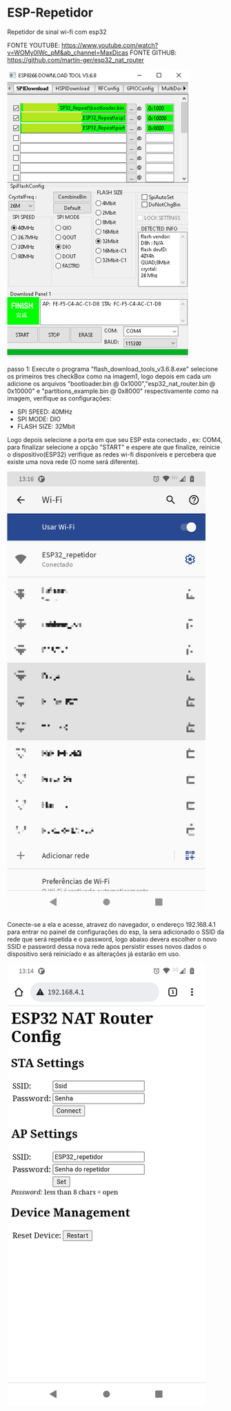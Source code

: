 # ESP-Repetidor
Repetidor de sinal wi-fi com esp32


FONTE YOUTUBE: https://www.youtube.com/watch?v=WOMy0lWc_pM&ab_channel=MaxDicas
FONTE GITHUB: https://github.com/martin-ger/esp32_nat_router

![Alt text](./Configurações.png?raw=true "Configurações")

passo 1:
Execute o programa "flash_download_tools_v3.6.8.exe"
selecione os primeiros tres checkBox como na imagem1, logo depois em cada um adicione os arquivos "bootloader.bin @ 0x1000","esp32_nat_router.bin @ 0x10000" e "partitions_example.bin @ 0x8000" respectivamente como na imagem, verifique as configurações:
- SPI SPEED: 40MHz
- SPI MODE: DIO
- FLASH SIZE: 32Mbit

Logo depois selecione a porta em que seu ESP esta conectado , ex: COM4, para finalizar selecione a opção "START" e espere ate que finalize, reinicie o dispositivo(ESP32) verifique as redes wi-fi disponíveis e percebera que existe uma nova rede (O nome será diferente).

![Alt text](./Wi-fi.png?raw=true "Configurações")

Conecte-se a ela e acesse, atravez do navegador, o endereço 192.168.4.1 para entrar no painel de configurações do esp, la sera adicionado o SSID da rede que será repetida e o password, logo abaixo devera escolher o novo SSID e password dessa nova rede apos persistir esses novos dados o dispositivo será reiniciado e as alterações já estarão em uso.

![Alt text](./Acesso.png?raw=true "Configurações")


